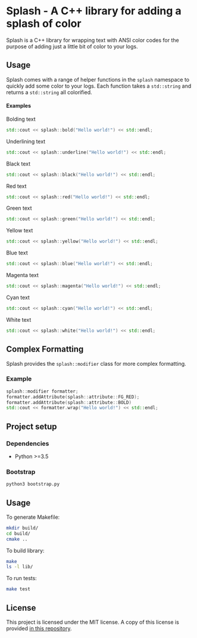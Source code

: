 # Splash - A C++ library for adding a splash of color

Splash is a C++ library for wrapping text with ANSI color codes for the
purpose of adding just a little bit of color to your logs.

## Usage

Splash comes with a range of helper functions in the `splash` namespace to
quickly add some color to your logs. Each function takes a `std::string` and
returns a `std::string` all colorified.

#### Examples

Bolding text
```cpp
std::cout << splash::bold("Hello world!") << std::endl;
```

Underlining text
```cpp
std::cout << splash::underline("Hello world!") << std::endl;
```

Black text
```cpp
std::cout << splash::black("Hello world!") << std::endl;
```

Red text
```cpp
std::cout << splash::red("Hello world!") << std::endl;
```

Green text
```cpp
std::cout << splash::green("Hello world!") << std::endl;
```

Yellow text
```cpp
std::cout << splash::yellow("Hello world!") << std::endl;
```

Blue text
```cpp
std::cout << splash::blue("Hello world!") << std::endl;
```

Magenta text
```cpp
std::cout << splash::magenta("Hello world!") << std::endl;
```

Cyan text
```cpp
std::cout << splash::cyan("Hello world!") << std::endl;
```

White text
```cpp
std::cout << splash::white("Hello world!") << std::endl;
```

## Complex Formatting

Splash provides the `splash::modifier` class for more complex
formatting.

### Example

```cpp
splash::modifier formatter;
formatter.addAttribute(splash::attribute::FG_RED);
formatter.addAttribute(splash::attribute::BOLD)
std::cout << formatter.wrap("Hello world!") << std::endl;
```

## Project setup

### Dependencies

* Python >=3.5

### Bootstrap

```bash
python3 bootstrap.py
```

## Usage

To generate Makefile:

```bash
mkdir build/
cd build/
cmake ..
```

To build library:

```bash
make
ls -l lib/
```

To run tests:

```bash
make test
```

## License

This project is licensed under the MIT license. A copy of this license is provided [in this repository](LICENSE).
